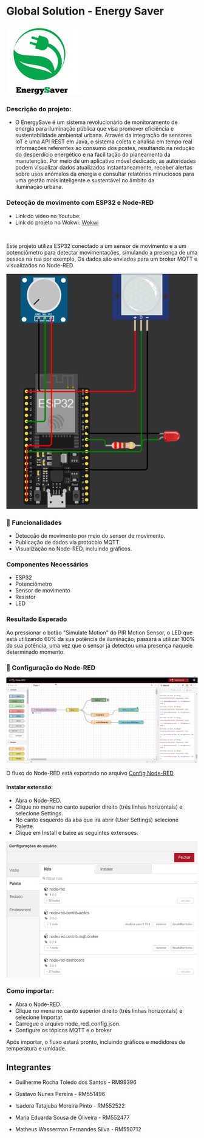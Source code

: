 # Global Solution - Energy Saver

<img src="img/Logo%20GS.jpg" alt="Logo GS" width="200">

### Descrição do projeto: <br>

- O EnergySave é um sistema revolucionário de monitoramento de energia para iluminação pública que visa promover eficiência e sustentabilidade ambiental urbana. Através da integração de sensores IoT e uma API REST em Java, o sistema coleta e analisa em tempo real informações referentes ao consumo dos postes, resultando na redução do desperdício energético e na facilitação do planeamento da manutenção. Por meio de um aplicativo móvel dedicado, as autoridades podem visualizar dados atualizados instantaneamente, receber alertas sobre usos anómalos da energia e consultar relatórios minuciosos para uma gestão mais inteligente e sustentável no âmbito da iluminação urbana.

### Detecção de movimento com ESP32 e Node-RED

- Link do vídeo no Youtube:
- Link do projeto no Wokwi: <a href="https://wokwi.com/projects/415226947604233217">Wokwi</a>
</br>

Este projeto utiliza ESP32 conectado a um sensor de movimento e a um potenciômetro para detectar movimentações, simulando a presença de uma pessoa na rua por exemplo, Os dados são enviados para um broker MQTT e visualizados no Node-RED.

![Circuito](img/Circuito.png)

### 🚀 Funcionalidades

- Detecção de movimento por meio do sensor de movimento.
- Publicação de dados via protocolo MQTT.
- Visualização no Node-RED, incluindo gráficos.

### Componentes Necessários
- ESP32
- Potenciômetro
- Sensor de movimento
- Resistor
- LED

### Resultado Esperado

Ao pressionar o botão "Simulate Motion" do PIR Motion Sensor, o LED que está utilizando 60% da sua potência de iluminação, passará a utilizar 100% da sua potência, uma vez que o sensor já detectou uma presença naquele determinado momento.

### 📌 Configuração do Node-RED

![Node-RED](img/Node%20Red.png)

O fluxo do Node-RED está exportado no arquivo <a href="config_node_red.json/">Config Node-RED</a>

#### Instalar extensão:

- Abra o Node-RED.
- Clique no menu no canto superior direito (três linhas horizontais) e selecione Settings.
- No canto esquerdo da aba que ira abrir (User Settings) selecione Palette.
- Clique em Install e baixe as seguintes extensoes.

![Paletas](img/Paletas.png)

### Como importar:

- Abra o Node-RED.
- Clique no menu no canto superior direito (três linhas horizontais) e selecione Importar.
- Carregue o arquivo node_red_config.json.
- Configure os tópicos MQTT e o broker

Após importar, o fluxo estará pronto, incluindo gráficos e medidores de temperatura e umidade.

## Integrantes
- Guilherme Rocha Toledo dos Santos - RM99396
  <br>
  
- Gustavo Nunes Pereira - RM551496
  <br>
  
- Isadora Tatajuba Moreira Pinto - RM552522
  <br>
   
- Maria Eduarda Sousa de Oliveira - RM552477
  <br>
  
- Matheus Wasserman Fernandes Silva - RM550712
  <br>
